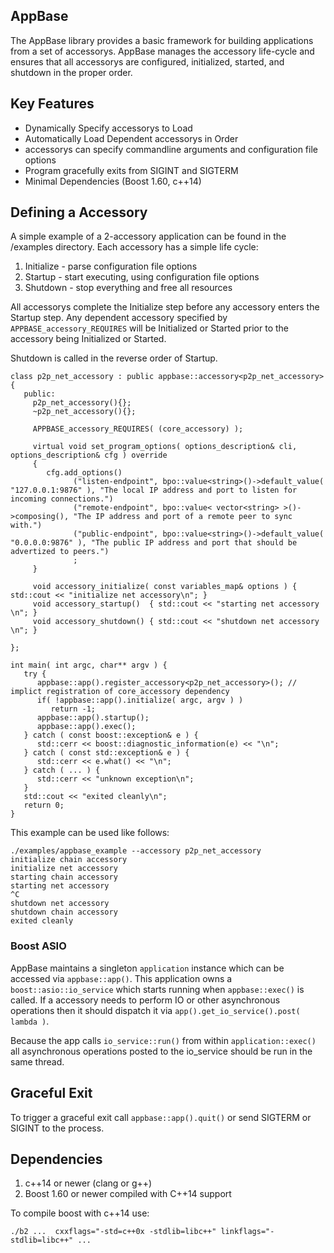 AppBase
--------------

The AppBase library provides a basic framework for building applications from
a set of accessorys. AppBase manages the accessory life-cycle and ensures that all
accessorys are configured, initialized, started, and shutdown in the proper order.

## Key Features

- Dynamically Specify accessorys to Load
- Automatically Load Dependent accessorys in Order
- accessorys can specify commandline arguments and configuration file options
- Program gracefully exits from SIGINT and SIGTERM
- Minimal Dependencies (Boost 1.60, c++14)

## Defining a Accessory

A simple example of a 2-accessory application can be found in the /examples directory. Each accessory has
a simple life cycle:

1. Initialize - parse configuration file options
2. Startup - start executing, using configuration file options
3. Shutdown - stop everything and free all resources

All accessorys complete the Initialize step before any accessory enters the Startup step. Any dependent accessory specified
by `APPBASE_accessory_REQUIRES` will be Initialized or Started prior to the accessory being Initialized or Started. 

Shutdown is called in the reverse order of Startup. 

```
class p2p_net_accessory : public appbase::accessory<p2p_net_accessory>
{
   public:
     p2p_net_accessory(){};
     ~p2p_net_accessory(){};

     APPBASE_accessory_REQUIRES( (core_accessory) );

     virtual void set_program_options( options_description& cli, options_description& cfg ) override
     {
        cfg.add_options()
              ("listen-endpoint", bpo::value<string>()->default_value( "127.0.0.1:9876" ), "The local IP address and port to listen for incoming connections.")
              ("remote-endpoint", bpo::value< vector<string> >()->composing(), "The IP address and port of a remote peer to sync with.")
              ("public-endpoint", bpo::value<string>()->default_value( "0.0.0.0:9876" ), "The public IP address and port that should be advertized to peers.")
              ;
     }

     void accessory_initialize( const variables_map& options ) { std::cout << "initialize net accessory\n"; }
     void accessory_startup()  { std::cout << "starting net accessory \n"; }
     void accessory_shutdown() { std::cout << "shutdown net accessory \n"; }

};

int main( int argc, char** argv ) {
   try {
      appbase::app().register_accessory<p2p_net_accessory>(); // implict registration of core_accessory dependency
      if( !appbase::app().initialize( argc, argv ) )
         return -1;
      appbase::app().startup();
      appbase::app().exec();
   } catch ( const boost::exception& e ) {
      std::cerr << boost::diagnostic_information(e) << "\n";
   } catch ( const std::exception& e ) {
      std::cerr << e.what() << "\n";
   } catch ( ... ) {
      std::cerr << "unknown exception\n";
   }
   std::cout << "exited cleanly\n";
   return 0;
}
```

This example can be used like follows:

```
./examples/appbase_example --accessory p2p_net_accessory
initialize chain accessory
initialize net accessory
starting chain accessory
starting net accessory
^C
shutdown net accessory
shutdown chain accessory
exited cleanly
```

### Boost ASIO 

AppBase maintains a singleton `application` instance which can be accessed via `appbase::app()`.  This 
application owns a `boost::asio::io_service` which starts running when `appbase::exec()` is called. If 
a accessory needs to perform IO or other asynchronous operations then it should dispatch it via 
`app().get_io_service().post( lambda )`.  

Because the app calls `io_service::run()` from within `application::exec()` all asynchronous operations
posted to the io_service should be run in the same thread.  

## Graceful Exit 

To trigger a graceful exit call `appbase::app().quit()` or send SIGTERM or SIGINT to the process.

## Dependencies 

1. c++14 or newer  (clang or g++)
2. Boost 1.60 or newer compiled with C++14 support

To compile boost with c++14 use:

```
./b2 ...  cxxflags="-std=c++0x -stdlib=libc++" linkflags="-stdlib=libc++" ...
```

